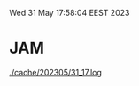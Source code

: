 Wed 31 May 17:58:04 EEST 2023
# JAM
<a href='./cache/202305/31_17.log'>./cache/202305/31_17.log</a>
